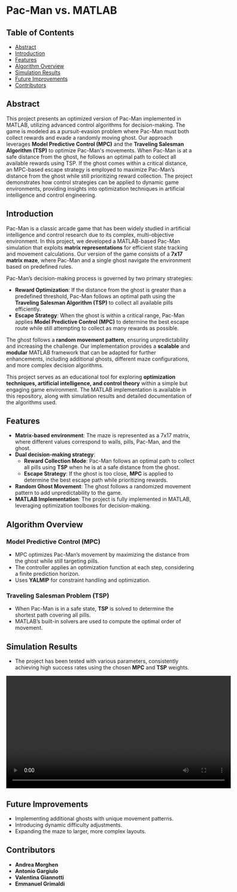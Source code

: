 # Pac-Man vs. MATLAB

## Table of Contents
- [Abstract](#abstract)
- [Introduction](#introduction)
- [Features](#features)
- [Algorithm Overview](#algorithm-overview)
- [Simulation Results](#simulation-results)
- [Future Improvements](#future-improvements)
- [Contributors](#contributors)

## Abstract
This project presents an optimized version of Pac-Man implemented in MATLAB, utilizing advanced control algorithms for decision-making. The game is modeled as a pursuit-evasion problem where Pac-Man must both collect rewards and evade a randomly moving ghost. Our approach leverages **Model Predictive Control (MPC)** and the **Traveling Salesman Algorithm (TSP)** to optimize Pac-Man's movements. When Pac-Man is at a safe distance from the ghost, he follows an optimal path to collect all available rewards using TSP. If the ghost comes within a critical distance, an MPC-based escape strategy is employed to maximize Pac-Man’s distance from the ghost while still prioritizing reward collection. The project demonstrates how control strategies can be applied to dynamic game environments, providing insights into optimization techniques in artificial intelligence and control engineering.

## Introduction
Pac-Man is a classic arcade game that has been widely studied in artificial intelligence and control research due to its complex, multi-objective environment. In this project, we developed a MATLAB-based Pac-Man simulation that exploits **matrix representations** for efficient state tracking and movement calculations. Our version of the game consists of a **7x17 matrix maze**, where Pac-Man and a single ghost navigate the environment based on predefined rules.

Pac-Man’s decision-making process is governed by two primary strategies:
- **Reward Optimization**: If the distance from the ghost is greater than a predefined threshold, Pac-Man follows an optimal path using the **Traveling Salesman Algorithm (TSP)** to collect all available pills efficiently.
- **Escape Strategy**: When the ghost is within a critical range, Pac-Man applies **Model Predictive Control (MPC)** to determine the best escape route while still attempting to collect as many rewards as possible.

The ghost follows a **random movement pattern**, ensuring unpredictability and increasing the challenge. Our implementation provides a **scalable** and **modular** MATLAB framework that can be adapted for further enhancements, including additional ghosts, different maze configurations, and more complex decision algorithms.

This project serves as an educational tool for exploring **optimization techniques, artificial intelligence, and control theory** within a simple but engaging game environment. The MATLAB implementation is available in this repository, along with simulation results and detailed documentation of the algorithms used.

## Features
- **Matrix-based environment**: The maze is represented as a 7x17 matrix, where different values correspond to walls, pills, Pac-Man, and the ghost.
- **Dual decision-making strategy**:
  - **Reward Collection Mode**: Pac-Man follows an optimal path to collect all pills using **TSP** when he is at a safe distance from the ghost.
  - **Escape Strategy**: If the ghost is too close, **MPC** is applied to determine the best escape path while prioritizing rewards.
- **Random Ghost Movement**: The ghost follows a randomized movement pattern to add unpredictability to the game.
- **MATLAB Implementation**: The project is fully implemented in MATLAB, leveraging optimization toolboxes for decision-making.


## Algorithm Overview
### Model Predictive Control (MPC)
- MPC optimizes Pac-Man’s movement by maximizing the distance from the ghost while still targeting pills.
- The controller applies an optimization function at each step, considering a finite prediction horizon.
- Uses **YALMIP** for constraint handling and optimization.

### Traveling Salesman Problem (TSP)
- When Pac-Man is in a safe state, **TSP** is solved to determine the shortest path covering all pills.
- MATLAB’s built-in solvers are used to compute the optimal order of movement.

## Simulation Results
- The project has been tested with various parameters, consistently achieving high success rates using the chosen **MPC** and **TSP** weights.
<div align="center">
  <video src="https://github.com/yourusername/Pac-Man-vs-MATLAB/raw/main/demo.mp4](https://github.com/ValentinaGiannotti/Pac-Man-/blob/main/pac-man-simulation.mp4" width="600" controls></video>
</div>


## Future Improvements
- Implementing additional ghosts with unique movement patterns.
- Introducing dynamic difficulty adjustments.
- Expanding the maze to larger, more complex layouts.

## Contributors
- **Andrea Morghen**
- **Antonio Gargiulo**
- **Valentina Giannotti**
- **Emmanuel Grimaldi**




